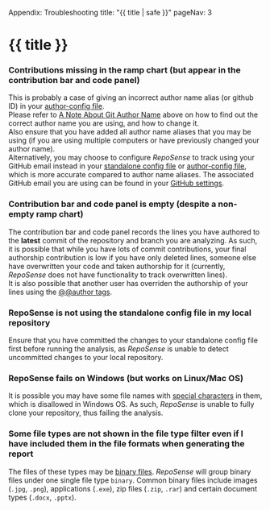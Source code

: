 <variable name="title">Appendix: Troubleshooting</variable>
<frontmatter>
  title: "{{ title | safe }}"
  pageNav: 3
</frontmatter>

<h1 class="display-4"><md>{{ title }}</md></h1>

<!-- ------------------------------------------------------------------------------------------------------ -->

### Contributions missing in the ramp chart (but appear in the contribution bar and code panel)

This is probably a case of giving an incorrect author name alias (or github ID) in your [author-config file](#author-config-csv).<br>
Please refer to [A Note About Git Author Name](#a-note-about-git-author-name) above on how to find out the correct author name you are using, and how to change it.<br>
Also ensure that you have added all author name aliases that you may be using (if you are using multiple computers or have previously changed your author name).<br>
Alternatively, you may choose to configure *RepoSense* to track using your GitHub email instead in your [standalone config file](#provide-data-using-a-json-config-file) or [author-config file](#author-config-csv), which is more accurate compared to author name aliases. The associated GitHub email you are using can be found in your [GitHub settings](https://github.com/settings/emails).

<!-- ------------------------------------------------------------------------------------------------------ -->

### Contribution bar and code panel is empty (despite a non-empty ramp chart)

The contribution bar and code panel records the lines you have authored to the **latest** commit of the repository and branch you are analyzing. As such, it is possible that while you have lots of commit contributions, your final authorship contribution is low if you have only deleted lines, someone else have overwritten your code and taken authorship for it (currently, *RepoSense* does not have functionality to track overwritten lines).<br>
It is also possible that another user has overriden the authorship of your lines using the [@@author tags](#provide-data-using-author-tags).

<!-- ------------------------------------------------------------------------------------------------------ -->

### RepoSense is not using the standalone config file in my local repository

Ensure that you have committed the changes to your standalone config file first before running the analysis, as *RepoSense* is unable to detect uncommitted changes to your local repository.

<!-- ------------------------------------------------------------------------------------------------------ -->

### RepoSense fails on Windows (but works on Linux/Mac OS)

It is possible you may have some file names with [special characters](https://docs.microsoft.com/en-us/windows/desktop/FileIO/naming-a-file#naming-conventions) in them, which is disallowed in Windows OS. As such, *RepoSense* is unable to fully clone your repository, thus failing the analysis.

<!-- ------------------------------------------------------------------------------------------------------ -->

### Some file types are not shown in the file type filter even if I have included them in the file formats when generating the report

The files of these types may be [binary files](https://en.wikipedia.org/wiki/Binary_file). *RepoSense* will group binary files under one single file type `binary`. Common binary files include images (`.jpg`, `.png`), applications (`.exe`), zip files (`.zip`, `.rar`) and certain document types (`.docx`, `.pptx`).
